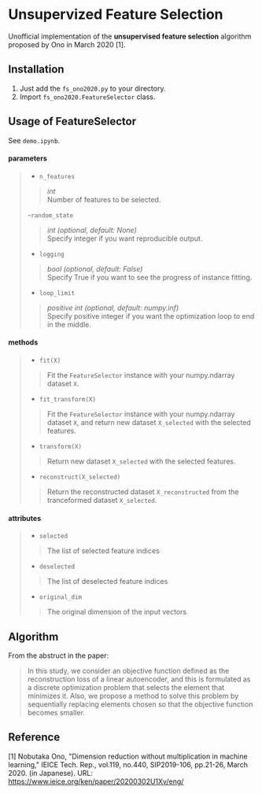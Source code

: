 # Unsupervized Feature Selection
Unofficial implementation of the **unsupervised feature selection** algorithm proposed by Ono in March 2020 [1].

## Installation
1. Just add the `fs_ono2020.py` to your directory.
2. Import `fs_ono2020.FeatureSelector` class.

## Usage of FeatureSelector
See `demo.ipynb`.

#### parameters

>- ```n_features```
>> *int*  
>> Number of features to be selected.
>
>-```random_state```
>> *int (optional, default: None)*  
>> Specify integer if you want reproducible output.
>
>- ```logging```
>> *bool (optional, default: False)*  
>> Specify True if you want to see the progress of instance fitting.
>
>- ```loop_limit```
>> *positive int (optional, default: numpy.inf)*  
>> Specify positive integer if you want the optimization loop to end in the middle.

#### methods

>- ```fit(X)```
>> Fit the `FeatureSelector` instance with your numpy.ndarray dataset `X`.
>
>- ```fit_transform(X)```
>> Fit the `FeatureSelector` instance with your numpy.ndarray dataset `X`, and return new dataset `X_selected` with the selected features.
>
>- ```transform(X)```
>> Return new dataset `X_selected` with the selected features.
>
>- ```reconstruct(X_selected)```
>> Return the reconstructed dataset `X_reconstructed` from the tranceformed dataset `X_selected`.

#### attributes

>- ```selected```
>> The list of selected feature indices
>
>- ```deselected```
>> The list of deselected feature indices
>
>- ```original_dim``` 
>> The original dimension of the input vectors


## Algorithm
From the abstruct in the paper:
> In this study, we consider an objective function defined as the reconstruction loss of a linear autoencoder, and this is formulated as a discrete optimization problem that selects the element that minimizes it. Also, we propose a method to solve this problem by sequentially replacing elements chosen so that the objective function becomes smaller.

## Reference
[1] Nobutaka Ono, "Dimension reduction without multiplication in machine learning,"
IEICE Tech. Rep., vol.119, no.440, SIP2019-106, pp.21-26, March 2020. (in Japanese).
URL: https://www.ieice.org/ken/paper/20200302U1Xv/eng/
